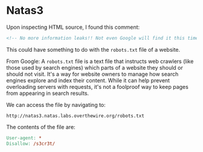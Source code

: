 # Natas3
Upon inspecting HTML source, I found this comment:  
```html
<!-- No more information leaks!! Not even Google will find it this time... -->
```

This could have something to do with the ```robots.txt``` file of a website.

From Google:
A ```robots.txt``` file is a text file that instructs web crawlers (like those used by search engines) which parts of a website they should or should not visit. It's a way for website owners to manage how search engines explore and index their content. While it can help prevent overloading servers with requests, it's not a foolproof way to keep pages from appearing in search results. 

We can access the file by navigating to:
```
http://natas3.natas.labs.overthewire.org/robots.txt
```

The contents of the file are:
```makefile
User-agent: *
Disallow: /s3cr3t/
```



